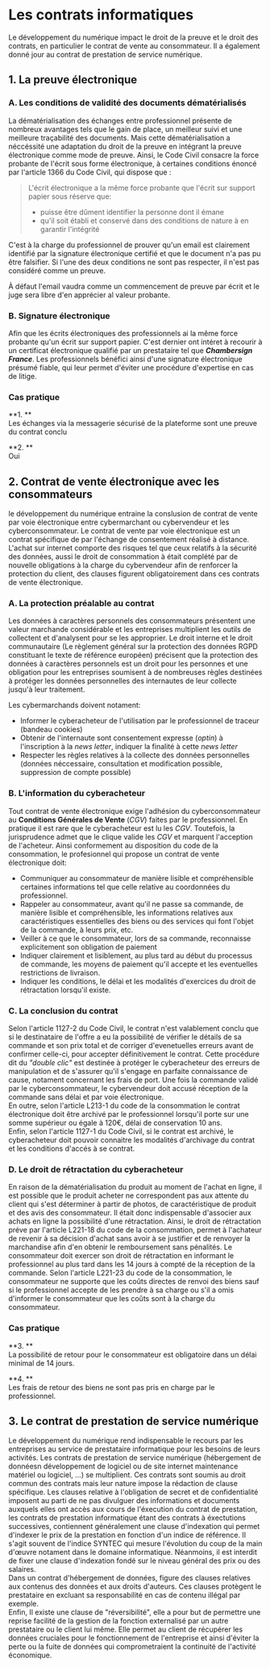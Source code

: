 # Les contrats informatiques

Le développement du numérique impact le droit de la preuve et le droit des contrats, en particulier le contrat de vente au consommateur. Il a 
également donné jour au contrat de prestation de service numérique.

## 1. La preuve électronique
### A. Les conditions de validité des documents dématérialisés

La dématérialisation des échanges entre professionnel présente de nombreux avantages tels que le gain de place, un meilleur suivi et une meilleure 
traçabilité des documents. Mais cette dématérialisation a néccéssité une adaptation du droit de la preuve en intégrant la preuve électronique comme 
mode de preuve. Ainsi, le Code Civil consacre la force probante de l'écrit sous forme électronique, à certaines conditions énoncé par l'article 1366 
du Code Civil, qui dispose que :
> L'écrit électronique a la même force probante que l'écrit sur support papier sous réserve que:
> * puisse être dûment identifier la personne dont il émane
> * qu'il soit établi et conservé dans des conditions de nature à en garantir l'intégrité

C'est à la charge du professionnel de prouver qu'un email est clairement identifié par la signature électronique certifié et que le document n'a pas 
pu être falsifier. Si l'une des deux conditions ne sont pas respecter, il n'est pas considéré comme un preuve.

À défaut l'email vaudra comme un commencement de preuve par écrit et le juge sera libre d'en apprécier al valeur probante.

### B. Signature électronique

Afin que les écrits électroniques des professionnels ai la même force probante qu'un écrit sur support papier. C'est dernier ont intéret à recourir à 
un certificat électronique qualifié par un prestataire tel que ***Chambersign France***. Les professionnels bénéfici ainsi d'une signature 
électronique présumé fiable, qui leur permet d'éviter une procédure d'expertise en cas de litige.

### Cas pratique

**1. **  
Les échanges via la messagerie sécurisé de la plateforme sont une preuve du contrat conclu

**2. **  
Oui


## 2. Contrat de vente électronique avec les consommateurs

le développement du numérique entraine la conslusion de contrat de vente par voie électronique entre cybermarchant ou cybervendeur et les 
cyberconsommateur. Le contrat de vente par voie électronique est un contrat spécifique de par l'échange de consentement réalisé à distance. L'achat 
sur internet comporte des risques tel que ceux relatifs à la sécurité des données, aussi le droit de consommation à était complété par de nouvelle 
obligations à la charge du cybervendeur afin de renforcer la protection du client, des clauses figurent obligatoirement dans ces contrats de vente 
électronique.

### A. La protection préalable au contrat

Les données à caractères personnels des consommateurs présentent une valeur marchande considérable et les entreprises multiplient les outils de 
collectent et d'analysent pour se les approprier. Le droit interne et le droit communautaire (Le règlement général sur la protection des données RGPD
constituant le texte de référence européen) précisent que la protection des données à caractères personnels est un droit pour les personnes et une 
obligation pour les entreprises soumisent à de nombreuses règles destinées à protéger les données personnelles des internautes de leur collecte 
jusqu'à leur traitement.

Les cybermarchands doivent notament:
* Informer le cyberacheteur de l'utilisation par le professionnel de traceur (bandeau cookies)
* Obtenir de l'internaute sont consentement expresse (*optin*) à l'inscription à la *news letter*, indiquer la finalité à cette *news letter*
* Respecter les règles relatives à la collecte des données personnelles (données néccessaire, consultation et modification possible, suppression de 
compte possible)

### B. L'information du cyberacheteur

Tout contrat de vente électronique exige l'adhésion du cyberconsommateur au **Conditions Générales de Vente** (*CGV*) faites par le professionnel. En 
pratique il est rare que le cyberacheteur est lu les *CGV*. Toutefois, la jurisprudence admet que le clique valide les *CGV* et marquent l'acception 
de l'acheteur. Ainsi conformement au disposition du code de la consommation, le profesionnel qui propose un contrat de vente électronique doit:
* Communiquer au consommateur de manière lisible et compréhensible certaines informations tel que celle relative au coordonnées du professionnel.
* Rappeler au consommateur, avant qu'il ne passe sa commande, de manière lisible et compréhensible, les informations relatives aux caractéristiques 
essentielles des biens ou des services qui font l'objet de la commande, à leurs prix, etc.
* Veiller à ce que le consommateur, lors de sa commande, reconnaisse explicitement son obligation de paiement
* Indiquer clairement et lisiblement, au plus tard au début du processus de commande, les moyens de paiement qu'il accepte et les eventuelles 
restrictions de livraison.
* Indiquer les conditions, le délai et les modalités d'exercices du droit de rétractation lorsqu'il existe.

### C. La conclusion du contrat

Selon l'article 1127-2 du Code Civil, le contrat n'est valablement conclu que si le destinataire de l'offre a eu la possibilité de vérifier le détails 
de sa commande et son prix total et de corriger d'evenetuelles erreurs avant de confirmer celle-ci, pour accepter définitivement le contrat. Cette 
procédure dit du *"double clic"* est destinée à protéger le cyberacheteur des erreurs de manipulation et de s'assurer qu'il s'engage en parfaite 
connaissance de cause, notament concernant les frais de port. Une fois la commande validé par le cyberconsommateur, le cybervendeur doit accusé 
réception de la commande sans délai et par voie électronique.  
En outre, selon l'article L213-1 du code de la consommation le contrat électronique doit être archivé par le professionnel lorsqu'il porte sur une 
somme supérieur ou égale à 120€, délai de conservation 10 ans.  
Enfin, selon l'article 1127-1 du Code Civil, si le contrat est archivé, le cyberacheteur doit pouvoir connaitre les modalités d'archivage du contrat 
et les conditions d'accés à se contrat.

### D. Le droit de rétractation du cyberacheteur

En raison de la dématérialisation du produit au moment de l'achat en ligne, il est possible que le produit acheter ne correspondent pas aux attente du 
client qui s'est déterminer à partir de photos, de caractéristique de produit et des avis des consommateur. Il était donc indispensable d'associer aux 
achats en ligne la possibilité d'une rétractation. Ainsi, le droit de rétractation préve par l'article L221-18 du code de la consommation, permet à 
l'achateur de revenir à sa décision d'achat sans avoir à se justifier et de renvoyer la marchandise afin d'en obtenir le remboursement sans pénalités. 
Le consommateur doit exercer son droit de rétractation en informant le professionnel au plus tard dans les 14 jours à compté de la réception de la 
commande. Selon l'article L221-23 du code de la consommation, le consommateur ne supporte que les coûts directes de renvoi des biens sauf si le 
professionnel accepte de les prendre à sa charge ou s'il a omis d'informer le consommateur que les coûts sont à la charge du consommateur.

### Cas pratique

**3. **  
La possibilité de retour pour le consommateur est obligatoire dans un délai minimal de 14 jours.

**4. **  
Les frais de retour des biens ne sont pas pris en charge par le professionnel.

## 3. Le contrat de prestation de service numérique

Le développement du numérique rend indispensable le recours par les entreprises au service de prestataire informatique pour les besoins de leurs 
activités. Les contrats de prestation de service numérique (hébergement de donnéesn développement de logiciel ou de site internet maintenance matériel 
ou logiciel, ...) se multiplient. Ces contrats sont soumis au droit commun des contrats mais leur nature impose la rédaction de clause spécifique. Les 
clauses relative à l'obligation de secret et de confidentialité imposent au parti de ne pas divulguer des informations et documents auxquels elles 
ont accès aux cours de l'éxecution du contrat de prestation, les contrats de prestation informatique étant des contrats à éxectutions successives, 
contiennent généralement une clause d'indexation qui permet d'indexer le prix de la prestation en fonction d'un indice de référence. Il s'agit souvent 
de l'indice SYNTEC qui mesure l'évolution du coup de la main d'œuvre notament dans le domaine informatique. Néanmoins, il est interdit de fixer une 
clause d'indexation fondé sur le niveau général des prix ou des salaires.  
Dans un contrat d'hébergement de données, figure des clauses relatives aux contenus des données et aux droits d'auteurs. Ces clauses protègent le 
prestataire en excluant sa responsabilité en cas de contenu illégal par exemple.  
Enfin, Il existe une clause de "réversibilité", elle a pour but de permettre une reprise facilité de la gestion de la fonction externalisé par un 
autre prestataire ou le client lui même. Elle permet au client de récupérer les données cruciales pour le fonctionnement de l'entreprise et ainsi 
d'éviter la perte ou la fuite de données qui comprometraient la continuité de l'activité économique.

